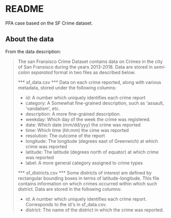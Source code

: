 # README

PFA case based on the SF Crime dataset.


## About the data

From the data description:

> The san Fransisco Crime Dataset contains data on Crimes in the city of San Fransisco during the years 2013-2018.
> Data are stored in *semi-colon separated* format in two files as described below.
>
> *** sf_data.csv ***
> Data on each crime reported, along with various metadata, stored under the following columns:
> - id: A number which uniquely identifies each crime report
> - category: A Somewhat fine-grained description, such as 'assault, 'vandalism', etc.
> - description: A more fine-grained description.
> - weekday: Which day of the week the crime was registered.
> - date: Which date (mm/dd/yyy) the crime was reported
> - time: Which time (hh:mm) the cime was reported
> - resolution: The outcome of the report
> - longitude: The longitude (degrees east of Greenwich) at which crime was reported
> - latitude: The latitude (degrees north of equator) at which crime was reported
> - label: A more general category assigned to crime types
>
>
> *** sf_districts.csv ***
> Some districts of interest are defined by rectangular bounding boxes in terms of latitude-longitude.
> This file contains information on which crimes occurred within which such district.
> Data are stored in the following columns:
> - id: A number which uniquely identifies each crime report. Corresponds to the id's in sf_data.csv.
> - district: The name of the district in which the crime was reported.
